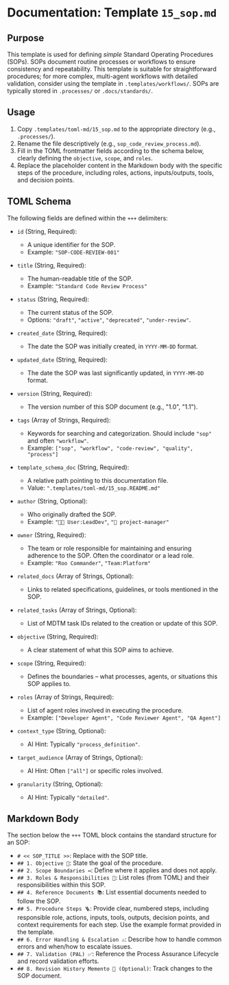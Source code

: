 # Documentation: Template `15_sop.md`

## Purpose

This template is used for defining *simple* Standard Operating Procedures (SOPs). SOPs document routine processes or workflows to ensure consistency and repeatability. This template is suitable for straightforward procedures; for more complex, multi-agent workflows with detailed validation, consider using the template in `.templates/workflows/`. SOPs are typically stored in `.processes/` or `.docs/standards/`.

## Usage

1.  Copy `.templates/toml-md/15_sop.md` to the appropriate directory (e.g., `.processes/`).
2.  Rename the file descriptively (e.g., `sop_code_review_process.md`).
3.  Fill in the TOML frontmatter fields according to the schema below, clearly defining the `objective`, `scope`, and `roles`.
4.  Replace the placeholder content in the Markdown body with the specific steps of the procedure, including roles, actions, inputs/outputs, tools, and decision points.

## TOML Schema

The following fields are defined within the `+++` delimiters:

*   `id` (String, Required):
    *   A unique identifier for the SOP.
    *   Example: `"SOP-CODE-REVIEW-001"`

*   `title` (String, Required):
    *   The human-readable title of the SOP.
    *   Example: `"Standard Code Review Process"`

*   `status` (String, Required):
    *   The current status of the SOP.
    *   Options: `"draft"`, `"active"`, `"deprecated"`, `"under-review"`.

*   `created_date` (String, Required):
    *   The date the SOP was initially created, in `YYYY-MM-DD` format.

*   `updated_date` (String, Required):
    *   The date the SOP was last significantly updated, in `YYYY-MM-DD` format.

*   `version` (String, Required):
    *   The version number of this SOP document (e.g., "1.0", "1.1").

*   `tags` (Array of Strings, Required):
    *   Keywords for searching and categorization. Should include `"sop"` and often `"workflow"`.
    *   Example: `["sop", "workflow", "code-review", "quality", "process"]`

*   `template_schema_doc` (String, Required):
    *   A relative path pointing to this documentation file.
    *   Value: `".templates/toml-md/15_sop.README.md"`

*   `author` (String, Optional):
    *   Who originally drafted the SOP.
    *   Example: `"🧑‍💻 User:LeadDev"`, `"🤖 project-manager"`

*   `owner` (String, Required):
    *   The team or role responsible for maintaining and ensuring adherence to the SOP. Often the coordinator or a lead role.
    *   Example: `"Roo Commander"`, `"Team:Platform"`

*   `related_docs` (Array of Strings, Optional):
    *   Links to related specifications, guidelines, or tools mentioned in the SOP.

*   `related_tasks` (Array of Strings, Optional):
    *   List of MDTM task IDs related to the creation or update of this SOP.

*   `objective` (String, Required):
    *   A clear statement of what this SOP aims to achieve.

*   `scope` (String, Required):
    *   Defines the boundaries – what processes, agents, or situations this SOP applies to.

*   `roles` (Array of Strings, Required):
    *   List of agent roles involved in executing the procedure.
    *   Example: `["Developer Agent", "Code Reviewer Agent", "QA Agent"]`

*   `context_type` (String, Optional):
    *   AI Hint: Typically `"process_definition"`.

*   `target_audience` (Array of Strings, Optional):
    *   AI Hint: Often `["all"]` or specific roles involved.

*   `granularity` (String, Optional):
    *   AI Hint: Typically `"detailed"`.

## Markdown Body

The section below the `+++` TOML block contains the standard structure for an SOP:

*   `# << SOP_TITLE >>`: Replace with the SOP title.
*   `## 1. Objective 🎯`: State the goal of the procedure.
*   `## 2. Scope Boundaries ↔️`: Define where it applies and does not apply.
*   `## 3. Roles & Responsibilities 👤`: List roles (from TOML) and their responsibilities within this SOP.
*   `## 4. Reference Documents 📚`: List essential documents needed to follow the SOP.
*   `## 5. Procedure Steps 🪜`: Provide clear, numbered steps, including responsible role, actions, inputs, tools, outputs, decision points, and context requirements for each step. Use the example format provided in the template.
*   `## 6. Error Handling & Escalation ⚠️`: Describe how to handle common errors and when/how to escalate issues.
*   `## 7. Validation (PAL) ✅`: Reference the Process Assurance Lifecycle and record validation efforts.
*   `## 8. Revision History Memento 📜 (Optional)`: Track changes to the SOP document.